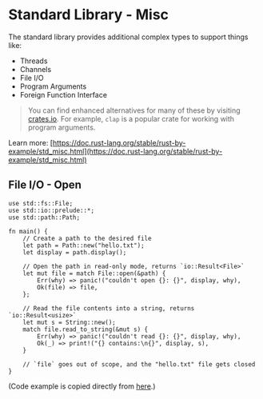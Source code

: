# Standard Library - Misc

The standard library provides additional complex types to support things like:

* Threads
* Channels
* File I/O
* Program Arguments
* Foreign Function Interface

> You can find enhanced alternatives for many of these by visiting [crates.io](https://crates.io/).  For example, `clap` is a popular crate for working with program arguments.

Learn more: [https://doc.rust-lang.org/stable/rust-by-example/std_misc.html](https://doc.rust-lang.org/stable/rust-by-example/std_misc.html)

## File I/O - Open

```rust,noplayground
use std::fs::File;
use std::io::prelude::*;
use std::path::Path;

fn main() {
    // Create a path to the desired file
    let path = Path::new("hello.txt");
    let display = path.display();

    // Open the path in read-only mode, returns `io::Result<File>`
    let mut file = match File::open(&path) {
        Err(why) => panic!("couldn't open {}: {}", display, why),
        Ok(file) => file,
    };

    // Read the file contents into a string, returns `io::Result<usize>`
    let mut s = String::new();
    match file.read_to_string(&mut s) {
        Err(why) => panic!("couldn't read {}: {}", display, why),
        Ok(_) => print!("{} contains:\n{}", display, s),
    }

    // `file` goes out of scope, and the "hello.txt" file gets closed
}
```

(Code example is copied directly from [here](https://doc.rust-lang.org/stable/rust-by-example/std_misc/file/open.html).)
